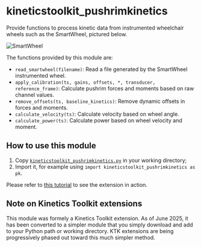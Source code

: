 # kineticstoolkit_pushrimkinetics

Provide functions to process kinetic data from instrumented wheelchair wheels
such as the SmartWheel, pictured below.

![SmartWheel](SmartWheel.jpg)

The functions provided by this module are:

- `read_smartwheel(filename)`: Read a file generated by the SmartWheel instrumented wheel.
- `apply_calibration(ts, gains, offsets, *, transducer, reference_frame)`: Calculate pushrim forces and moments based on raw channel values.
- `remove_offsets(ts, baseline_kinetics)`: Remove dynamic offsets in forces and moments.
- `calculate_velocity(ts)`: Calculate velocity based on wheel angle.
- `calculate_power(ts)`: Calculate power based on wheel velocity and moment.


## How to use this module

1. Copy [`kineticstoolkit_pushrimkinetics.py`](kineticstoolkit_pushrimkinetics.py) in your working directory;
2. Import it, for example using `import kineticstoolkit_pushrimkinetics as pk`.

Please refer to [this tutorial](tutorial.ipynb) to see the extension in action.


## Note on Kinetics Toolkit extensions

This module was formely a Kinetics Toolkit extension. As of June 2025, it has
been converted to a simpler module that you simply download and add to your
Python path or working directory. KTK extensions are being progressively phased
out toward this much simpler method.
